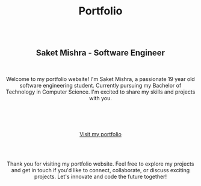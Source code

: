 <h1 align="center"> Portfolio </h1>
<br><br>

<h2 align="center">Saket Mishra - Software Engineer</h2>
<br>

<p align="center">Welcome to my portfolio website! I'm Saket Mishra, a passionate 19 year old software engineering student. Currently pursuing my Bachelor of Technology in Computer Science. I'm excited to share my  skills and projects with you.</p>
<br><br><br>

<p align="center">
<a href="https://portfolio-3v7hhrbwg-saketmishra14s-projects.vercel.app/">Visit my portfolio</a>
</p>

<br><br>

<p align="center" > Thank you for visiting my portfolio website. Feel free to explore my projects and get in touch if you'd like to connect, collaborate, or discuss exciting projects. Let's innovate and code the future together!</p>
